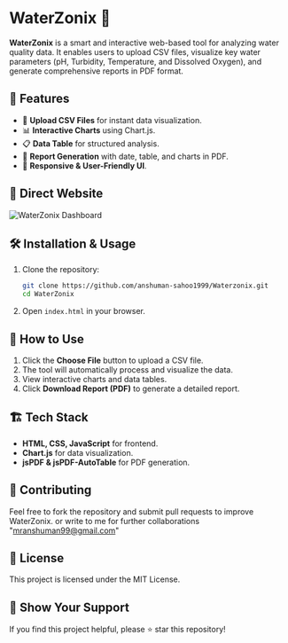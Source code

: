 # WaterZonix 🌊

**WaterZonix** is a smart and interactive web-based tool for analyzing water quality data. It enables users to upload CSV files, visualize key water parameters (pH, Turbidity, Temperature, and Dissolved Oxygen), and generate comprehensive reports in PDF format.

## 🚀 Features

- 📂 **Upload CSV Files** for instant data visualization.
- 📊 **Interactive Charts** using Chart.js.
- 📋 **Data Table** for structured analysis.
- 📄 **Report Generation** with date, table, and charts in PDF.
- 🎨 **Responsive & User-Friendly UI**.

## 📸 Direct Website

![WaterZonix Dashboard](https://waterzonix.netlify.app)

## 🛠️ Installation & Usage

1. Clone the repository:
   ```bash
   git clone https://github.com/anshuman-sahoo1999/Waterzonix.git
   cd WaterZonix
   ```
2. Open `index.html` in your browser.

## 📜 How to Use

1. Click the **Choose File** button to upload a CSV file.
2. The tool will automatically process and visualize the data.
3. View interactive charts and data tables.
4. Click **Download Report (PDF)** to generate a detailed report.

## 🏗️ Tech Stack

- **HTML, CSS, JavaScript** for frontend.
- **Chart.js** for data visualization.
- **jsPDF & jsPDF-AutoTable** for PDF generation.

## 🤝 Contributing

Feel free to fork the repository and submit pull requests to improve WaterZonix. or write to me for further collaborations "mranshuman99@gmail.com"

## 📜 License

This project is licensed under the MIT License.

## 🌟 Show Your Support

If you find this project helpful, please ⭐ star this repository!

